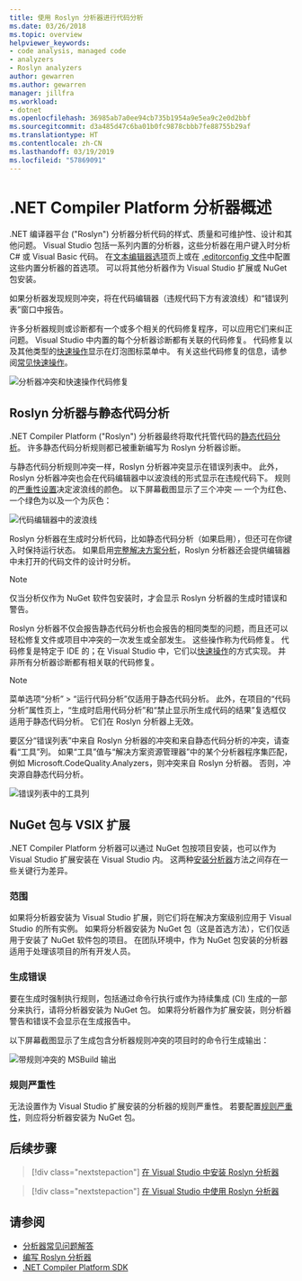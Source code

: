 ```yaml
---
title: 使用 Roslyn 分析器进行代码分析
ms.date: 03/26/2018
ms.topic: overview
helpviewer_keywords:
- code analysis, managed code
- analyzers
- Roslyn analyzers
author: gewarren
ms.author: gewarren
manager: jillfra
ms.workload:
- dotnet
ms.openlocfilehash: 36985ab7a0ee94cb735b1954a9e5ea9c2e0d2bbf
ms.sourcegitcommit: d3a485d47c6ba01b0fc9878cbbb7fe88755b29af
ms.translationtype: HT
ms.contentlocale: zh-CN
ms.lasthandoff: 03/19/2019
ms.locfileid: "57869091"
---
```

# <a name="overview-of-net-compiler-platform-analyzers"></a>.NET Compiler Platform 分析器概述

.NET 编译器平台 ("Roslyn") 分析器分析代码的样式、质量和可维护性、设计和其他问题。 Visual Studio 包括一系列内置的分析器，这些分析器在用户键入时分析 C# 或 Visual Basic 代码。 在[文本编辑器选项](../ide/code-styles-and-quick-actions.md)页上或在 [.editorconfig 文件](../ide/editorconfig-code-style-settings-reference.md)中配置这些内置分析器的首选项。 可以将其他分析器作为 Visual Studio 扩展或 NuGet 包安装。

如果分析器发现规则冲突，将在代码编辑器（违规代码下方有波浪线）和“错误列表”窗口中报告。

许多分析器规则或诊断都有一个或多个相关的代码修复程序，可以应用它们来纠正问题。 Visual Studio 中内置的每个分析器诊断都有关联的代码修复。 代码修复以及其他类型的[快速操作](../ide/quick-actions.md)显示在灯泡图标菜单中。 有关这些代码修复的信息，请参阅[常见快速操作](../ide/common-quick-actions.md)。

![分析器冲突和快速操作代码修复](../code-quality/media/built-in-analyzer-code-fix.png)

## <a name="roslyn-analyzers-vs-static-code-analysis"></a>Roslyn 分析器与静态代码分析

.NET Compiler Platform ("Roslyn") 分析器最终将取代托管代码的[静态代码分析](../code-quality/code-analysis-for-managed-code-overview.md)。 许多静态代码分析规则都已被重新编写为 Roslyn 分析器诊断。

与静态代码分析规则冲突一样，Roslyn 分析器冲突显示在错误列表中。 此外，Roslyn 分析器冲突也会在代码编辑器中以波浪线的形式显示在违规代码下。 规则的[严重性设置](../code-quality/use-roslyn-analyzers.md#rule-severity)决定波浪线的颜色。 以下屏幕截图显示了三个冲突 &mdash; 一个为红色、一个绿色为以及一个为灰色：

![代码编辑器中的波浪线](media/diagnostics-severity-colors.png)

Roslyn 分析器在生成时分析代码，比如静态代码分析（如果启用），但还可在你键入时保持运行状态。 如果启用[完整解决方案分析](../code-quality/how-to-enable-and-disable-full-solution-analysis-for-managed-code.md#to-toggle-full-solution-analysis)，Roslyn 分析器还会提供编辑器中未打开的代码文件的设计时分析。

> [!NOTE]
> 仅当分析仪作为 NuGet 软件包安装时，才会显示 Roslyn 分析器的生成时错误和警告。

Roslyn 分析器不仅会报告静态代码分析也会报告的相同类型的问题，而且还可以轻松修复文件或项目中冲突的一次发生或全部发生。 这些操作称为代码修复。 代码修复是特定于 IDE 的；在 Visual Studio 中，它们以[快速操作](../ide/quick-actions.md)的方式实现。 并非所有分析器诊断都有相关联的代码修复。

> [!NOTE]
> 菜单选项“分析” > “运行代码分析”仅适用于静态代码分析。 此外，在项目的“代码分析”属性页上，“生成时启用代码分析”和“禁止显示所生成代码的结果”复选框仅适用于静态代码分析。 它们在 Roslyn 分析器上无效。

要区分“错误列表”中来自 Roslyn 分析器的冲突和来自静态代码分析的冲突，请查看“工具”列。 如果“工具”值与“解决方案资源管理器”中的某个分析器程序集匹配，例如 Microsoft.CodeQuality.Analyzers，则冲突来自 Roslyn 分析器。 否则，冲突源自静态代码分析。

![错误列表中的工具列](media/code-analysis-tool-in-error-list.png)

## <a name="nuget-package-versus-vsix-extension"></a>NuGet 包与 VSIX 扩展

.NET Compiler Platform 分析器可以通过 NuGet 包按项目安装，也可以作为 Visual Studio 扩展安装在 Visual Studio 内。 这两种[安装分析器](../code-quality/install-roslyn-analyzers.md)方法之间存在一些关键行为差异。

### <a name="scope"></a>范围

如果将分析器安装为 Visual Studio 扩展，则它们将在解决方案级别应用于 Visual Studio 的所有实例。 如果将分析器安装为 NuGet 包（这是首选方法），它们仅适用于安装了 NuGet 软件包的项目。 在团队环境中，作为 NuGet 包安装的分析器适用于处理该项目的所有开发人员。

### <a name="build-errors"></a>生成错误

要在生成时强制执行规则，包括通过命令行执行或作为持续集成 (CI) 生成的一部分来执行，请将分析器安装为 NuGet 包。 如果将分析器作为扩展安装，则分析器警告和错误不会显示在生成报告中。

以下屏幕截图显示了生成包含分析器规则冲突的项目时的命令行生成输出：

![带规则冲突的 MSBuild 输出](media/command-line-build-analyzers.png)

### <a name="rule-severity"></a>规则严重性

无法设置作为 Visual Studio 扩展安装的分析器的规则严重性。 若要配置[规则严重性](../code-quality/use-roslyn-analyzers.md#rule-severity)，则应将分析器安装为 NuGet 包。

## <a name="next-steps"></a>后续步骤

> [!div class="nextstepaction"]
> [在 Visual Studio 中安装 Roslyn 分析器](../code-quality/install-roslyn-analyzers.md)

> [!div class="nextstepaction"]
> [在 Visual Studio 中使用 Roslyn 分析器](../code-quality/use-roslyn-analyzers.md)

## <a name="see-also"></a>请参阅

- [分析器常见问题解答](analyzers-faq.md)
- [编写 Roslyn 分析器](../extensibility/getting-started-with-roslyn-analyzers.md)
- [.NET Compiler Platform SDK](/dotnet/csharp/roslyn-sdk/)